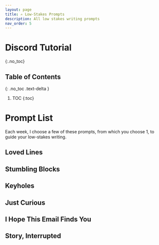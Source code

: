 ```yaml
---
layout: page
title: ✍️ Low-Stakes Prompts
description: All low stakes writing prompts
nav_order: 5
---
```

    
# Discord Tutorial 
{:.no_toc}

## Table of Contents
{: .no_toc .text-delta }

1. TOC
{:toc}


# Prompt List

Each week, I choose a few of these prompts, from which you choose 1, to guide your low-stakes writing. 

## Loved Lines


## Stumbling Blocks


## Keyholes



## Just Curious


## I Hope This Email Finds You


## Story, Interrupted 